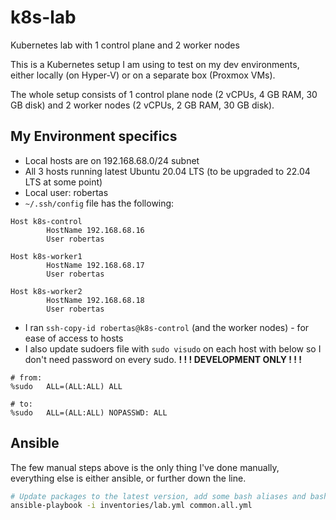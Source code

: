 # k8s-lab

Kubernetes lab with 1 control plane and 2 worker nodes

This is a Kubernetes setup I am using to test on my dev environments, either locally (on Hyper-V) or on a separate box (Proxmox VMs).

The whole setup consists of 1 control plane node (2 vCPUs, 4 GB RAM, 30 GB disk) and 2 worker nodes (2 vCPUs, 2 GB RAM, 30 GB disk).

## My Environment specifics

* Local hosts are on 192.168.68.0/24 subnet
* All 3 hosts running latest Ubuntu 20.04 LTS (to be upgraded to 22.04 LTS at some point)
* Local user: robertas
* `~/.ssh/config` file has the following:
```
Host k8s-control
        HostName 192.168.68.16
        User robertas

Host k8s-worker1
        HostName 192.168.68.17
        User robertas

Host k8s-worker2
        HostName 192.168.68.18
        User robertas
```
* I ran `ssh-copy-id robertas@k8s-control` (and the worker nodes) - for ease of access to hosts
* I also update sudoers file with `sudo visudo` on each host with below so I don't need password on every sudo. **! ! ! DEVELOPMENT ONLY ! ! !**
```
# from:
%sudo   ALL=(ALL:ALL) ALL

# to:
%sudo   ALL=(ALL:ALL) NOPASSWD: ALL
```

## Ansible

The few manual steps above is the only thing I've done manually, everything else is either ansible, or further down the line.

```bash
# Update packages to the latest version, add some bash aliases and bash completion for kubeadm and kubectl
ansible-playbook -i inventories/lab.yml common.all.yml
```
